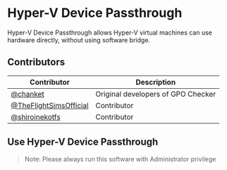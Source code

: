 # Hyper-V Device Passthrough

Hyper-V Device Passthrough allows Hyper-V virtual machines can use hardware directly, without using software bridge.

## Contributors

| Contributor | Description |
|--|--|
| [@chanket](https://github.com/chanket) | Original developers of GPO Checker |
| [@TheFlightSimsOfficial](https://github.com/TheFlightSimsOfficial) | Contributor |
| [@shiroinekotfs](https://github.com/shiroinekotfs) | Contributor |

## Use Hyper-V Device Passthrough

> Note: Please always run this software with Administrator privilege
